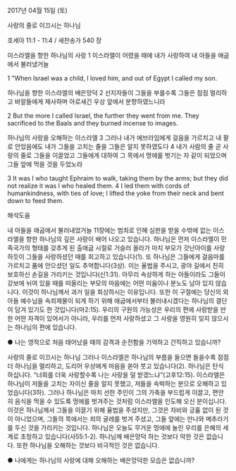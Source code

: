 2017년 04월 15일 (토)

사랑의 줄로 이끄시는 하나님



호세아 11:1 - 11:4 / 새찬송가 540 장


이스라엘을 향한 하나님의 사랑
1 이스라엘이 어렸을 때에 내가 사랑하여 내 아들을 애굽에서 불러냈거늘

1 "When Israel was a child, I loved him, and out of Egypt I called my son.

하나님을 향한 이스라엘의 배은망덕
2 선지자들이 그들을 부를수록 그들은 점점 멀리하고 바알들에게 제사하며 아로새긴 우상 앞에서 분향하였느니라

2 But the more I called Israel, the further they went from me. They sacrificed to the Baals and they burned incense to images.

하나님의 사랑을 오해하는 이스라엘
3 그러나 내가 에브라임에게 걸음을 가르치고 내 팔로 안았음에도 내가 그들을 고치는 줄을 그들은 알지 못하였도다 4 내가 사람의 줄 곧 사랑의 줄로 그들을 이끌었고 그들에게 대하여 그 목에서 멍에를 벗기는 자 같이 되었으며 그들 앞에 먹을 것을 두었노라

3 It was I who taught Ephraim to walk, taking them by the arms; but they did not realize it was I who healed them. 4 I led them with cords of humankindness, with ties of love; I lifted the yoke from their neck and bent down to feed them.

해석도움





내 아들을 애굽에서 불러내었거늘
11장에는 범죄로 인해 심판을 받을 수밖에 없는 이스라엘을 향한 하나님의 깊은 사랑이 배어 나오고 있습니다. 하나님은 먼저 이스라엘이 민족국가의 형태를 갖추게 된 출애굽 시절로 거슬러 올라가 마치 부모가 갓난아이를 사랑하듯이 그들을 사랑하셨던 때를 회고하고 있습니다(1). 또 하나님은 그들에게 걸음마를 가르치고 품에 안으셨던 일도 추억합니다(3상). 이는 율법을 주시고, 광야 길에서 친히 보호하신 손길을 가리키는 것입니다(신1:31). 아무리 속상하게 하는 아들이라도 그들이 강보에 뉘여 있을 때를 떠올리는 부모의 마음에는 어떤 미움이나 분노도 남아 있지 않습니다. 이것이 하나님께서 과거 일을 회상하시는 이유입니다. 또한 이 구절에는 당신의 외아들 예수님을 속죄제물이 되게 하기 위해 애굽에서부터 불러내시겠다는 하나님의 결단이 담겨 있기도 한 것입니다(마2:15). 우리의 구원의 가능성은 우리의 편에 사랑받을 만한 어떤 자격이 있어서가 아니라, 우리를 먼저 사랑하셨고 그 사랑을 영원히 잊지 않으시는 하나님의 편에 있습니다.

● 나는 영적으로 처음 태어났을 때의 감격과 순전함을 기억하고 간직하고 있습니까?

사랑의 줄로 이끄시는 하나님
그러나 이스라엘은 하나님의 부름을 들으면 들을수록 점점 더 하나님을 멀리하고, 도리어 우상에게 마음을 쏟아 붓고 있습니다(2). 하나님은 탄식하십니다. “너희를 더욱 사랑할수록 나는 사랑을 덜 받겠느냐”(고후12:15). 이스라엘은 하나님이 저들을 고치는 자이신 줄을 알지 못했고, 저들을 속박하는 분으로 오해하고 있었습니다(3하). 그러나 하나님은 마치 선한 주인이 그의 가축을 부드럽게 이끌고, 편안히 음식을 먹을 수 있도록 멍에를 벗겨주는 것처럼 이스라엘을 인도해 오신 분이십니다. 이것은 하나님께서 그들을 이끌기 위해 율법을 주셨지만, 그것은 자비와 긍휼 없이 된 것이 아니었으며, 그들의 목에서는 죄의 굴레를 벗겨 주셨고, 그들 앞에는 만나와 메추라기를 두신 것을 가리키는 것입니다. 하나님은 오늘도 무거운 멍에에 눌린 우리를 은혜의 세계로 초청하고 있습니다(사55:1-2). 하나님께 배은망덕 하는 것보다 악한 것은 없습니다. 또한 하나님을 오해하는 것보다 비극적인 것은 없습니다.

● 나에게는 하나님의 사랑에 대해 오해하는 배은망덕한 모습은 없습니까?